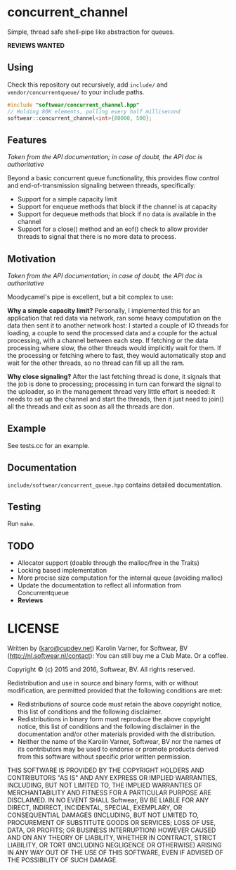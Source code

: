 # concurrent_channel

Simple, thread safe shell-pipe like abstraction for queues.

**REVIEWS WANTED**

## Using

Check this repository out recursively, add `include/` and
`vendor/concurrentqueue/` to your include paths.

```c++
#include "softwear/concurrent_channel.hpp"
// Holding 80K elements, polling every half millisecond
softwear::concurrent_channel<int>{80000, 500};
```

## Features

*Taken from the API documentation; in case of doubt, the API
doc is authoritative*

Beyond a basic concurrent queue functionality, this
provides flow control and end-of-transmission signaling
between threads, specifically:
* Support for a simple capacity limit
* Support for enqueue methods that block if the channel is at capacity
* Support for dequeue methods that block if no data is available in the channel
* Support for a close() method and an eof() check to
  allow provider threads to signal that there is no more
  data to process.

## Motivation

*Taken from the API documentation; in case of doubt, the API
doc is authoritative*

Moodycamel's pipe is excellent, but a bit complex to use:

**Why a simple capacity limit?**
Personally, I implemented this for an application that red
data via network, ran some heavy computation on the data
then sent it to another network host: I started a couple of
IO threads for loading, a couple to send the processed data
and a couple for the actual processing, with a channel between
each step. If fetching or the data processing where slow,
the other threads would implicitly wait for them. If the
processing or fetching where to fast, they would
automatically stop and wait for the other threads, so no
thread can fill up all the ram.

**Why close signaling?**
After the last fetching thread is done, it signals that the
job is done to processing; processing in turn can forward
the signal to the uploader, so in the management thread very
little effort is needed: It needs to set up the channel and
start the threads, then it just need to join() all the
threads and exit as soon as all the threads are don.

## Example

See tests.cc for an example.

## Documentation

`include/softwear/concurrent_queue.hpp` contains detailed
documentation.

## Testing

Run `make`.

## TODO

* Allocator support (doable through the malloc/free in the Traits)
* Locking based implementation
* More precise size computation for the internal queue
  (avoiding malloc)
* Update the documentation to reflect all information from
  Concurrentqueue
* **Reviews**

# LICENSE

Written by (karo@cupdev.net) Karolin Varner, for Softwear, BV (http://nl.softwear.nl/contact):
You can still buy me a Club Mate. Or a coffee.

Copyright © (c) 2015 and 2016, Softwear, BV.
All rights reserved.

Redistribution and use in source and binary forms, with or without
modification, are permitted provided that the following conditions are met:
* Redistributions of source code must retain the above copyright
  notice, this list of conditions and the following disclaimer.
* Redistributions in binary form must reproduce the above copyright
  notice, this list of conditions and the following disclaimer in the
  documentation and/or other materials provided with the distribution.
* Neither the name of the Karolin Varner, Softwear, BV nor the
  names of its contributors may be used to endorse or promote products
  derived from this software without specific prior written permission.

THIS SOFTWARE IS PROVIDED BY THE COPYRIGHT HOLDERS AND CONTRIBUTORS "AS IS" AND
ANY EXPRESS OR IMPLIED WARRANTIES, INCLUDING, BUT NOT LIMITED TO, THE IMPLIED
WARRANTIES OF MERCHANTABILITY AND FITNESS FOR A PARTICULAR PURPOSE ARE
DISCLAIMED. IN NO EVENT SHALL Softwear, BV BE LIABLE FOR ANY
DIRECT, INDIRECT, INCIDENTAL, SPECIAL, EXEMPLARY, OR CONSEQUENTIAL DAMAGES
(INCLUDING, BUT NOT LIMITED TO, PROCUREMENT OF SUBSTITUTE GOODS OR SERVICES;
LOSS OF USE, DATA, OR PROFITS; OR BUSINESS INTERRUPTION) HOWEVER CAUSED AND
ON ANY THEORY OF LIABILITY, WHETHER IN CONTRACT, STRICT LIABILITY, OR TORT
(INCLUDING NEGLIGENCE OR OTHERWISE) ARISING IN ANY WAY OUT OF THE USE OF THIS
SOFTWARE, EVEN IF ADVISED OF THE POSSIBILITY OF SUCH DAMAGE.
